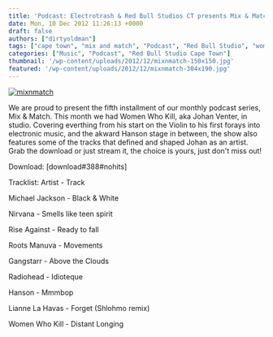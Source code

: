 ```yaml
---
title: 'Podcast: Electrotrash & Red Bull Studios CT presents Mix & Match 05 Women Who Kill'
date: Mon, 10 Dec 2012 11:26:13 +0000
draft: false
authors: ["dirtyoldman"]
tags: ["cape town", "mix and match", "Podcast", "Red Bull Studio", "women who kill"]
categories: ["Music", "Podcast", "Red Bull Studio Cape Town"]
thumbnail: '/wp-content/uploads/2012/12/mixnmatch-150x150.jpg'
featured: '/wp-content/uploads/2012/12/mixnmatch-304x190.jpg'
---
```


[![](/wp-content/uploads/2012/12/mixnmatch-e1355137781754.jpg "mixnmatch")](/2012/12/10/podcast-electrotrash-red-bull-studios-ct-presents-mix-match-05-women-who-kill/mixnmatch/)

We are proud to present the fifth installment of our monthly podcast series, Mix & Match. This month we had Women Who Kill, aka Johan Venter, in studio. Covering everthing from his start on the Violin to his first forays into electronic music, and the akward Hanson stage in between, the show also features some of the tracks that defined and shaped Johan as an artist. Grab the download or just stream it, the choice is yours, just don't miss out!

Download: \[download#388#nohits\]

Tracklist: Artist - Track

Michael Jackson - Black & White

Nirvana - Smells like teen spirit

Rise Against - Ready to fall

Roots Manuva - Movements

Gangstarr - Above the Clouds

Radiohead - Idioteque

Hanson - Mmmbop

Lianne La Havas - Forget (Shlohmo remix)

Women Who Kill - Distant Longing

